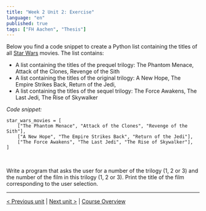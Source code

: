 ```yaml
---
title: "Week 2 Unit 2: Exercise"
language: "en"
published: true
tags: ["FH Aachen", "Thesis"]
---
```


Below you find a code snippet to create a Python list containing the titles of all [Star Wars](https://en.wikipedia.org/wiki/Star_Wars) movies. The list contains:

+ A list containing the titles of the prequel trilogy: The Phantom Menace, Attack of the Clones, Revenge of the Sith
+ A list containing the titles of the original trilogy: A New Hope, The Empire Strikes Back, Return of the Jedi,
+ A list containing the titles of the sequel trilogy: The Force Awakens, The Last Jedi, The Rise of Skywalker

*Code snippet:*
```Py
star_wars_movies = [
    ["The Phantom Menace", "Attack of the Clones", "Revenge of the Sith"],
    ["A New Hope", "The Empire Strikes Back", "Return of the Jedi"],
    ["The Force Awakens", "The Last Jedi", "The Rise of Skywalker"],
]
```

<br>

Write a program that asks the user for a number of the trilogy (1, 2 or 3) and the number of the film in this trilogy (1, 2 or 3). Print the title of the film corresponding to the user selection.

---

[< Previous unit](/teaching/python-mooc/week2_unit2_selftest) | [Next unit >](/teaching/python-mooc/week2_unit3_important_functions) |
[Course Overview](/teaching/python-mooc)